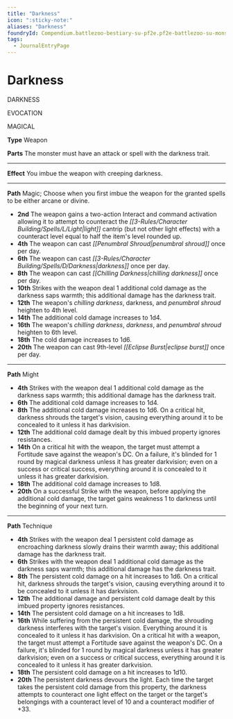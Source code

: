 ```yaml
---
title: "Darkness"
icon: ":sticky-note:"
aliases: "Darkness"
foundryId: Compendium.battlezoo-bestiary-su-pf2e.pf2e-battlezoo-su-monster-parts.JournalEntry.JbErDkeBQUxkKo2b.JournalEntryPage.62kH14jf2p0c5U86
tags:
  - JournalEntryPage
---
```


# Darkness
DARKNESS

EVOCATION

MAGICAL

**Type** Weapon

**Parts** The monster must have an attack or spell with the darkness trait.

* * *

**Effect** You imbue the weapon with creeping darkness.

* * *

**Path** Magic; Choose when you first imbue the weapon for the granted spells to be either arcane or divine.

*   **2nd** The weapon gains a two-action Interact and command activation allowing it to attempt to counteract the _[[3-Rules/Character Building/Spells/L/Light|light]]_ cantrip (but not other light effects) with a counteract level equal to half the item's level rounded up.
*   **4th** The weapon can cast _[[Penumbral Shroud|penumbral shroud]]_ once per day.
*   **6th** The weapon can cast _[[3-Rules/Character Building/Spells/D/Darkness|darkness]]_ once per day.
*   **8th** The weapon can cast _[[Chilling Darkness|chilling darkness]]_ once per day.
*   **10th** Strikes with the weapon deal 1 additional cold damage as the darkness saps warmth; this additional damage has the darkness trait.
*   **12th** The weapon's _chilling darkness_, darkness, and _penumbral shroud_ heighten to 4th level.
*   **14th** The additional cold damage increases to 1d4.
*   **16th** The weapon's _chilling darkness_, _darkness_, and _penumbral shroud_ heighten to 6th level.
*   **18th** The cold damage increases to 1d6.
*   **20th** The weapon can cast 9th-level _[[Eclipse Burst|eclipse burst]]_ once per day.

* * *

**Path** Might

*   **4th** Strikes with the weapon deal 1 additional cold damage as the darkness saps warmth; this additional damage has the darkness trait.
*   **6th** The additional cold damage increases to 1d4.
*   **8th** The additional cold damage increases to 1d6. On a critical hit, darkness shrouds the target's vision, causing everything around it to be concealed to it unless it has darkvision.
*   **12th** The additional cold damage dealt by this imbued property ignores resistances.
*   **14th** On a critical hit with the weapon, the target must attempt a Fortitude save against the weapon's DC. On a failure, it's blinded for 1 round by magical darkness unless it has greater darkvision; even on a success or critical success, everything around it is concealed to it unless it has greater darkvision.
*   **18th** The additional cold damage increases to 1d8.
*   **20th** On a successful Strike with the weapon, before applying the additional cold damage, the target gains weakness 1 to darkness until the beginning of your next turn.

* * *

**Path** Technique

*   **4th** Strikes with the weapon deal 1 persistent cold damage as encroaching darkness slowly drains their warmth away; this additional damage has the darkness trait.
*   **6th** Strikes with the weapon deal 1 additional cold damage as the darkness saps warmth; this additional damage has the darkness trait.
*   **8th** The persistent cold damage on a hit increases to 1d6. On a critical hit, darkness shrouds the target's vision, causing everything around it to be concealed to it unless it has darkvision.
*   **12th** The additional damage and persistent cold damage dealt by this imbued property ignores resistances.
*   **14th** The persistent cold damage on a hit increases to 1d8.
*   **16th** While suffering from the persistent cold damage, the shrouding darkness interferes with the target's vision. Everything around it is concealed to it unless it has darkvision. On a critical hit with a weapon, the target must attempt a Fortitude save against the weapon's DC. On a failure, it's blinded for 1 round by magical darkness unless it has greater darkvision; even on a success or critical success, everything around it is concealed to it unless it has greater darkvision.
*   **18th** The persistent cold damage on a hit increases to 1d10.
*   **20th** The persistent darkness devours the light. Each time the target takes the persistent cold damage from this property, the darkness attempts to counteract one light effect on the target or the target's belongings with a counteract level of 10 and a counteract modifier of +33.